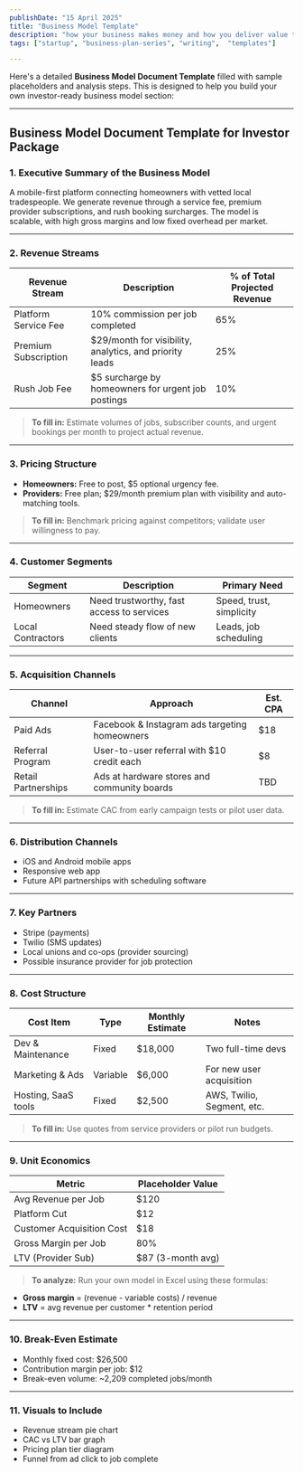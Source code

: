 ```yaml
---
publishDate: "15 April 2025"
title: "Business Model Template"
description: "how your business makes money and how you deliver value to your users"
tags: ["startup", "business-plan-series", "writing",  "templates"]

---
```



Here's a detailed **Business Model Document Template** filled with sample placeholders and analysis steps. This is designed to help you build your own investor-ready business model section:

---

## Business Model Document Template for Investor Package

### 1. Executive Summary of the Business Model
A mobile-first platform connecting homeowners with vetted local tradespeople. We generate revenue through a service fee, premium provider subscriptions, and rush booking surcharges. The model is scalable, with high gross margins and low fixed overhead per market.

---

### 2. Revenue Streams

| Revenue Stream                 | Description                                               | % of Total Projected Revenue |
|-------------------------------|-----------------------------------------------------------|-------------------------------|
| Platform Service Fee          | 10% commission per job completed                         | 65%                           |
| Premium Subscription          | $29/month for visibility, analytics, and priority leads  | 25%                           |
| Rush Job Fee                  | $5 surcharge by homeowners for urgent job postings       | 10%                           |

> **To fill in:** Estimate volumes of jobs, subscriber counts, and urgent bookings per month to project actual revenue.

---

### 3. Pricing Structure

- **Homeowners:** Free to post, $5 optional urgency fee.
- **Providers:** Free plan; $29/month premium plan with visibility and auto-matching tools.

> **To fill in:** Benchmark pricing against competitors; validate user willingness to pay.

---

### 4. Customer Segments

| Segment           | Description                                     | Primary Need           |
|-------------------|-------------------------------------------------|------------------------|
| Homeowners        | Need trustworthy, fast access to services       | Speed, trust, simplicity |
| Local Contractors | Need steady flow of new clients                 | Leads, job scheduling  |

---

### 5. Acquisition Channels

| Channel            | Approach                                         | Est. CPA |
|--------------------|--------------------------------------------------|----------|
| Paid Ads           | Facebook & Instagram ads targeting homeowners   | $18      |
| Referral Program   | User-to-user referral with $10 credit each      | $8       |
| Retail Partnerships| Ads at hardware stores and community boards     | TBD      |

> **To fill in:** Estimate CAC from early campaign tests or pilot user data.

---

### 6. Distribution Channels

- iOS and Android mobile apps
- Responsive web app
- Future API partnerships with scheduling software

---

### 7. Key Partners

- Stripe (payments)
- Twilio (SMS updates)
- Local unions and co-ops (provider sourcing)
- Possible insurance provider for job protection

---

### 8. Cost Structure

| Cost Item             | Type     | Monthly Estimate | Notes                        |
|------------------------|----------|------------------|-------------------------------|
| Dev & Maintenance     | Fixed    | $18,000          | Two full-time devs            |
| Marketing & Ads       | Variable | $6,000           | For new user acquisition      |
| Hosting, SaaS tools   | Fixed    | $2,500           | AWS, Twilio, Segment, etc.    |

> **To fill in:** Use quotes from service providers or pilot run budgets.

---

### 9. Unit Economics

| Metric                     | Placeholder Value |
|----------------------------|------------------|
| Avg Revenue per Job        | $120             |
| Platform Cut               | $12              |
| Customer Acquisition Cost  | $18              |
| Gross Margin per Job       | 80%              |
| LTV (Provider Sub)         | $87 (3-month avg) |

> **To analyze:** Run your own model in Excel using these formulas:
- **Gross margin** = (revenue - variable costs) / revenue
- **LTV** = avg revenue per customer * retention period

---

### 10. Break-Even Estimate

- Monthly fixed cost: $26,500
- Contribution margin per job: $12
- Break-even volume: ~2,209 completed jobs/month

---

### 11. Visuals to Include

- Revenue stream pie chart
- CAC vs LTV bar graph
- Pricing plan tier diagram
- Funnel from ad click to job complete
